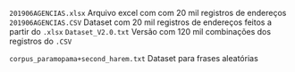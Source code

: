 `201906AGENCIAS.xlsx` Arquivo excel com com 20 mil registros de endereços
`201906AGENCIAS.CSV` Dataset com 20 mil registros de endereços feitos a partir do `.xlsx`
`Dataset_V2.0.txt` Versão com 120 mil combinações dos registros do `.CSV`

`corpus_paramopama+second_harem.txt` Dataset para frases aleatórias


